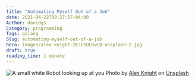 ```yaml
---
title: "Automating Myself Out of a Job"
date: 2021-04-22T08:27:17-04:00
Author: davidgs
Category: programming
Tags: golang
Slug: automating-myself-out-of-a-job
hero: images/alex-knight-2EJCSULRwC8-unsplash-2.jpg
draft: true
reading_time: 1 minute
---
```


![A small white Robot looking up at you](/posts/category/programming/automating-myself-out-of-a-job/images/alex-knight-2EJCSULRwC8-unsplash-2.jpg)
Photo by [Alex Knight](https://unsplash.com/@agk42?utm_source=unsplash&utm_medium=referral&utm_content=creditCopyText) on [Unsplash](https://unsplash.com/s/photos/automation?utm_source=unsplash&utm_medium=referral&utm_content=creditCopyText)

